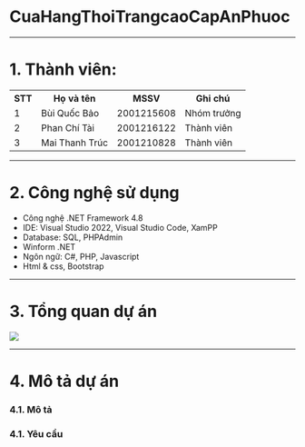 # CuaHangThoiTrangcaoCapAnPhuoc
<hr>
<h1>1. Thành viên:</h1>
<table>
  <tr>
    <th>STT</th>
    <th>Họ và tên</th>
    <th>MSSV</th>
    <th>Ghi chú</th>
  </tr>
  <tr>
    <td>1</td>
    <td>Bùi Quốc Bảo</td>
    <td>2001215608</td>
    <td>Nhóm trưởng</td>
  </tr>
  <tr>
    <td>2</td>
    <td>Phan Chí Tài</td>
    <td>2001216122</td>
    <td>Thành viên</td>
  </tr>
  <tr>
    <td>3</td>
    <td>Mai Thanh Trúc</td>
    <td>2001210828</td>
    <td>Thành viên</td>
  </tr>
</table>
<hr>
<h1>2. Công nghệ sử dụng</h1>
<ul>
  <li>Công nghệ .NET Framework 4.8</li>
  <li>IDE: Visual Studio 2022, Visual Studio Code, XamPP</li>
  <li>Database: SQL, PHPAdmin</li>
  <li>Winform .NET</li>
  <li>Ngôn ngữ: C#, PHP, Javascript</li>
  <li>Html & css, Bootstrap</li>
</ul>
<hr>
<h1>3. Tổng quan dự án</h1>
<img src="https://blogger.googleusercontent.com/img/b/R29vZ2xl/AVvXsEiBYk3Pdy3vjzp13_cSg_Vm-rfVywSfiTSoNXQMdeGfaThSBae-XjzvgQe8leZXtGUavw2NYmVySlDJ0Ou2Ymzod8Llr2uLMEPi2fZee_m19NAcjZeiEY3LIuyk9H5CuT5fiZVSMnXVOR-J216-t9Q_y_EtVBdY3pBYQtDpWFUm_gRRP_y5b2GqzvJ6/s960/132.png" />
<hr>
<h1>4. Mô tả dự án</h1>
<h3>4.1. Mô tả</h3>
<p></p>
<h3>4.1. Yêu cầu</h3>
